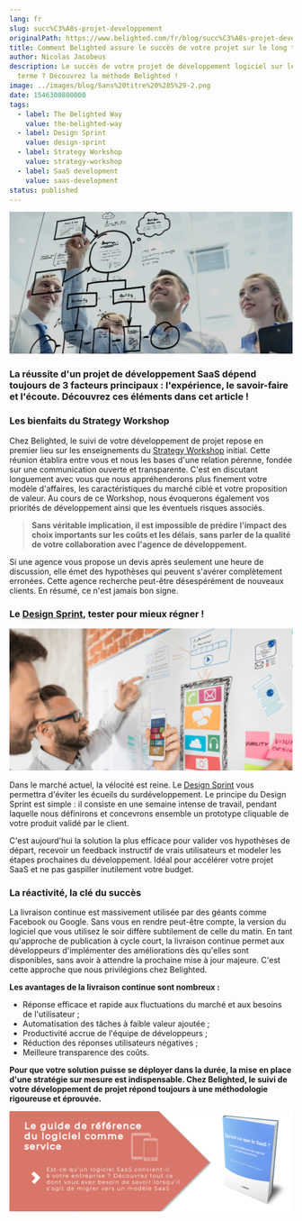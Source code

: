 ```yaml
---
lang: fr
slug: succ%C3%A8s-projet-developpement
originalPath: https://www.belighted.com/fr/blog/succ%C3%A8s-projet-developpement
title: Comment Belighted assure le succès de votre projet sur le long terme ?
author: Nicolas Jacobeus
description: Le succès de votre projet de développement logiciel sur le long
  terme ? Découvrez la méthode Belighted !
image: ../images/blog/Sans%20titre%20%285%29-2.png
date: 1546300800000
tags:
  - label: The Belighted Way
    value: the-belighted-way
  - label: Design Sprint
    value: design-sprint
  - label: Strategy Workshop
    value: strategy-workshop
  - label: SaaS development
    value: saas-development
status: published
---
```

![Comment Belighted assure-t-elle le suivi de votre développement/projet sur le long terme ?](/content/images/legacy/7wb7Js9WoiVV-Da6o7b6T.png)

### La réussite d'un projet de développement SaaS dépend toujours de 3 facteurs principaux : l'expérience, le savoir-faire et l'écoute. Découvrez ces éléments dans cet article !

### **Les bienfaits du Strategy Workshop**

Chez Belighted, le suivi de votre développement de projet repose en premier lieu sur les enseignements du [Strategy Workshop](/fr/strategy-workshop?hsCtaTracking=705bb3ef-d4d4-4bf5-a92f-edb543febb82%7C906bbf13-77ac-46b0-8b2c-e6ac05415670) initial. Cette réunion établira entre vous et nous les bases d'une relation pérenne, fondée sur une communication ouverte et transparente. C'est en discutant longuement avec vous que nous appréhenderons plus finement votre modèle d'affaires, les caractéristiques du marché ciblé et votre proposition de valeur. Au cours de ce Workshop, nous évoquerons également vos priorités de développement ainsi que les éventuels risques associés. 

> **Sans véritable implication, il est impossible de prédire l'impact des choix importants sur les coûts et les délais**, **sans parler de la qualité de votre collaboration avec l'agence de développement.**

Si une agence vous propose un devis après seulement une heure de discussion, elle émet des hypothèses qui peuvent s'avérer complètement erronées. Cette agence recherche peut-être désespérément de nouveaux clients. En résumé, ce n'est jamais bon signe.

### **Le [Design Sprint](/fr/design-sprint), tester pour mieux régner !**

![Design Sprint développement projet](/content/images/legacy/2nLqw6BNkiqS0jG-3DU3y.png)

Dans le marché actuel, la vélocité est reine. Le [Design Sprint](/fr/design-sprint?hsCtaTracking=d01ceabb-c371-43d7-8dd1-98961cc0e7d6%7C3ec00ba2-92cf-4c30-8290-d7171c6d55f7) vous permettra d'éviter les écueils du surdéveloppement. Le principe du Design Sprint est simple : il consiste en une semaine intense de travail, pendant laquelle nous définirons et concevrons ensemble un prototype cliquable de votre produit validé par le client.

C'est aujourd'hui la solution la plus efficace pour valider vos hypothèses de départ, recevoir un feedback instructif de vrais utilisateurs et modeler les étapes prochaines du développement. Idéal pour accélérer votre projet SaaS et ne pas gaspiller inutilement votre budget. 

### **La réactivité, la clé du succès**

La livraison continue est massivement utilisée par des géants comme Facebook ou Google. Sans vous en rendre peut-être compte, la version du logiciel que vous utilisez le soir diffère subtilement de celle du matin. En tant qu'approche de publication à cycle court, la livraison continue permet aux développeurs d'implémenter des améliorations dès qu'elles sont disponibles, sans avoir à attendre la prochaine mise à jour majeure. C'est cette approche que nous privilégions chez Belighted.

**Les avantages de la livraison continue sont nombreux :**

*   Réponse efficace et rapide aux fluctuations du marché et aux besoins de l'utilisateur ;
*   Automatisation des tâches à faible valeur ajoutée ;
*   Productivité accrue de l'équipe de développeurs ;
*   Réduction des réponses utilisateurs négatives ;
*   Meilleure transparence des coûts.

**Pour que votre solution puisse se déployer dans la durée, la mise en place d'une stratégie sur mesure est indispensable. Chez Belighted, le suivi de votre développement de projet répond toujours à une méthodologie rigoureuse et éprouvée.**

[![Nouveau call-to-action](/content/images/legacy/Htz_P1iMXy1bwRoC6u7Xy.png)](https://cta-redirect.hubspot.com/cta/redirect/1684659/efa19144-ba00-4802-bd26-7c27dbad25ab)